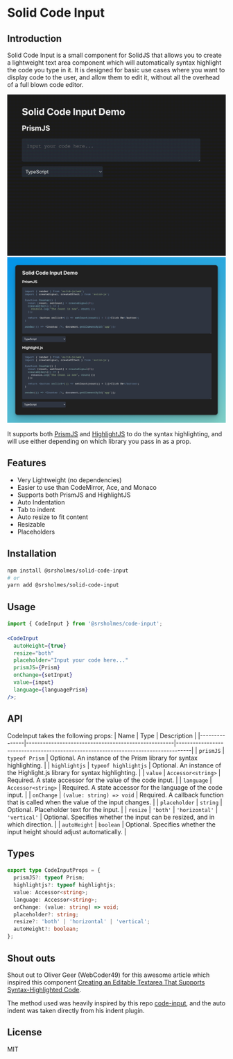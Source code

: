 # Solid Code Input

## Introduction

Solid Code Input is a small component for SolidJS that allows you to create a lightweight text area component which will automatically syntax highlight the code you type in it. It is designed for basic use cases where you want to display code to the user, and allow them to edit it, without all the overhead of a full blown code editor.

![solid-code-input](./resources/demo.gif 'solid-code-input')
![solid-code-input](./resources/example.png 'solid-code-input')

It supports both [PrismJS](https://prismjs.com/) and [HighlightJS](https://highlightjs.org/) to do the syntax highlighting, and will use either depending on which library you pass in as a prop.

## Features

- Very Lightweight (no dependencies)
- Easier to use than CodeMirror, Ace, and Monaco
- Supports both PrismJS and HighlightJS
- Auto Indentation
- Tab to indent
- Auto resize to fit content
- Resizable
- Placeholders

## Installation

```bash
npm install @srsholmes/solid-code-input
# or
yarn add @srsholmes/solid-code-input
```

## Usage

```jsx
import { CodeInput } from '@srsholmes/code-input';

<CodeInput
  autoHeight={true}
  resize="both"
  placeholder="Input your code here..."
  prismJS={Prism}
  onChange={setInput}
  value={input}
  language={languagePrism}
/>;
```

## API

CodeInput takes the following props:
| Name          | Type                                                | Description                                                                       |
|---------------|-----------------------------------------------------|-----------------------------------------------------------------------------------|
| `prismJS`     | `typeof Prism`                                     | Optional. An instance of the Prism library for syntax highlighting.              |
| `highlightjs` | `typeof highlightjs`                               | Optional. An instance of the Highlight.js library for syntax highlighting.        |
| `value`       | `Accessor<string>`                                 | Required. A state accessor for the value of the code input.                        |
| `language`    | `Accessor<string>`                                 | Required. A state accessor for the language of the code input.                     |
| `onChange`    | `(value: string) => void`                          | Required. A callback function that is called when the value of the input changes. |
| `placeholder` | `string`                                            | Optional. Placeholder text for the input.                                         |
| `resize`      | `'both'` \| `'horizontal'` \| `'vertical'`         | Optional. Specifies whether the input can be resized, and in which direction.     |
| `autoHeight`  | `boolean`                                           | Optional. Specifies whether the input height should adjust automatically.         |


## Types
```ts
export type CodeInputProps = {
  prismJS?: typeof Prism;
  highlightjs?: typeof highlightjs;
  value: Accessor<string>;
  language: Accessor<string>;
  onChange: (value: string) => void;
  placeholder?: string;
  resize?: 'both' | 'horizontal' | 'vertical';
  autoHeight?: boolean;
};
```

## Shout outs
Shout out to Oliver Geer (WebCoder49) for this awesome article which inspired this component [Creating an Editable Textarea That Supports Syntax-Highlighted Code](https://css-tricks.com/creating-an-editable-textarea-that-supports-syntax-highlighted-code/).

The method used was heavily inspired by this repo [code-input](https://github.com/WebCoder49/code-input), and the auto indent was taken directly from his indent plugin.

## License
MIT